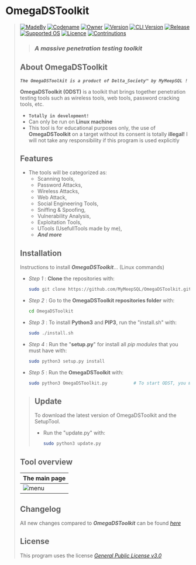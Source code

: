 # **OmegaDSToolkit**
> [![MadeBy](https://img.shields.io/badge/Made%20by-Thomas%20Pellissier-informational?style=flat-square)]()
[![Codename](https://img.shields.io/badge/Codename-MyMeepSQL-informational?style=flat-square)]()
[![Owner](https://img.shields.io/badge/Owner-©%20Delta_Society™-informational?style=flat-square)]()
[![Version](https://img.shields.io/badge/Version-0.0.1.3-brightgreen?style=flat-square)]()
[![CLI Version](https://img.shields.io/badge/CLI%20Version%20[BETA]-0.0.0.4-red?style=flat-square)]()
[![Release](https://img.shields.io/badge/Release-In%20Development-success?style=flat-square)]()
[![Supported OS](https://img.shields.io/badge/Supported%20OS-Linux-brightgreen?style=flat-square)]()
[![Licence](https://img.shields.io/badge/License-GNU%20GPL--3.0-important?style=flat-square)]()
[![Contrinutions](https://img.shields.io/badge/Contributions-Open%20!-yellow?style=flat-square)]()
> > ### _**A massive penetration testing toolkit**_
> 
> ## **About OmegaDSToolkit**
> _**`The OmegaDSToolkit is a product of Delta_Society™ by MyMeepSQL !`**_
>
>  **OmegaDSToolkit (ODST)** is a toolkit that brings together penetration testing tools such as wireless tools, web tools, password cracking tools, etc.
> * **`Totally in development!`**
> * Can only be run on **Linux machine**
> * This tool is for educational purposes only, the use of **OmegaDSToolkit** on a target without its consent is totally **illegal!** I will not take any responsibility if this program is used explicitly
> 
> ## **Features**
> * The tools will be categorized as: 
>   * Scanning tools,
>   * Password Attacks, 
>   * Wireless Attacks,
>   * Web Attack,
>   * Social Engineering Tools,
>   * Sniffing & Spoofing,
>   * Vulnerability Analysis,
>   * Exploitation Tools,
>   * UTools (UsefullTools made by me),
>   * _**And more**_
> 
>
> ## **Installation**
> Instructions to install ***OmegaDSToolkit***... (Linux commands)
> 
> * _Step 1_ : **Clone** the repositories with:
>   ```bash
>   sudo git clone https://github.com/MyMeepSQL/OmegaDSToolkit.git
>   ```
> * _Step 2_ : Go to the **OmegaDSToolkit repositories folder** with:
>   ```bash
>   cd OmegaDSToolkit
>   ```
> * _Step 3_ : To install **Python3** and **PIP3**, run the "install.sh" with:
>   ```bash
>   sudo ./install.sh
>   ```
> * _Step 4_ : Run the "**setup.py**" for install all _pip modules_ that you must have with:
>   ```bash
>   sudo python3 setup.py install
>   ```
> * _Step 5_ : Run the **OmegaDSToolkit** with:
>   ```bash
>   sudo python3 OmegaDSToolkit.py          # To start ODST, you must be in its directory
>   ``` 
>>## **Update**
>>To download the latest version of OmegaDSToolkit and the SetupTool.
>>* Run the "update.py" with:
>>   ```bash
>>   sudo python3 update.py
>>   ```
> ## Tool overview
> | The main page | 
> | ------------- | 
> | ![menu](https://github.com/MyMeepSQL/OmegaDSToolkit/blob/main/Screens/odst_main_page.png)  |
> 
> ## Changelog
> All new changes compared to _**OmegaDSToolkit**_ can be found _[here](https://github.com/MyMeepSQL/OmegaDSToolkit/blob/main/CHANGLOG.md)_
> 
> ## License 
> This program uses the license _[General Public License v3.0](https://github.com/MyMeepSQL/OmegaDSToolkit/blob/main/LICENSE)_
